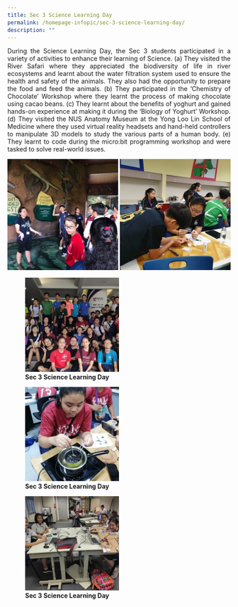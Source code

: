 ```yaml
---
title: Sec 3 Science Learning Day
permalink: /homepage-infopic/sec-3-science-learning-day/
description: ""
---
```

<p style="text-align: justify;"> During the Science Learning Day, the Sec 3 students participated in a variety of activities to enhance their learning of Science. (a) They visited the River Safari where they appreciated the biodiversity of life in river ecosystems and learnt about the water filtration system used to ensure the health and safety of the animals. They also had the opportunity to prepare the food and feed the animals. (b) They participated in the ‘Chemistry of Chocolate’ Workshop where they learnt the process of making chocolate using cacao beans. (c) They learnt about the benefits of yoghurt and gained hands-on experience at making it during the ‘Biology of Yoghurt’ Workshop. (d) They visited the NUS Anatomy Museum at the Yong Loo Lin School of Medicine where they used virtual reality headsets and hand-held controllers to manipulate 3D models to study the various parts of a human body. (e) They learnt to code during the micro:bit programming workshop and were tasked to solve real-world issues. </p>

![](/images/Sec%203%20science%20learning/Sec-3-River-Safari-1-Ee-Leng-Elaine-Seah-250x250.jpeg)
![](/images/Sec%203%20science%20learning/Sec-3-Yoghurt-2-Ee-Leng-Elaine-Seah-250x250.jpeg)
<figure>
	<a href="/images/Sec%203%20science%20learning/Sec-3-Anatomy-1-Ee-Leng-Elaine-Seah-250x250.jpeg" target = "_blank"> <img src="/images/Sec%203%20science%20learning/Sec-3-Anatomy-1-Ee-Leng-Elaine-Seah-250x250.jpeg"
     style="width:50%"></a>
<figcaption>
	<strong> Sec 3 Science Learning Day </strong>
	</figcaption>
</figure>

<figure>
	<a href="/images/Sec%203%20science%20learning/Sec-3-Choc-3-Ee-Leng-Elaine-Seah-250x250.jpeg" target = "_blank"> <img src="/images/Sec%203%20science%20learning/Sec-3-Choc-3-Ee-Leng-Elaine-Seah-250x250.jpeg"
     style="width:50%"></a>
<figcaption>
	<strong> Sec 3 Science Learning Day </strong>
	</figcaption>
</figure>

<figure>
	<a href="/images/Sec%203%20science%20learning/Sec-3-Digital-Making-1-Ee-Leng-Elaine-Seah-250x250.jpeg" target = "_blank"> <img src="/images/Sec%203%20science%20learning/Sec-3-Digital-Making-1-Ee-Leng-Elaine-Seah-250x250.jpeg"
     style="width:50%"></a>
<figcaption>
	<strong> Sec 3 Science Learning Day </strong>
	</figcaption>
</figure>